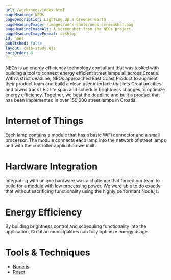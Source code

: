 ```yaml
---
url: /work/neos/index.html
pageHeading: NEOs
pageDescription: Lighting Up a Greener Earth
pageHeadingImage: /images/work-shots/neos-screenshot.png
pageHeadingImageAlt: A screenshot from the NEOs project.
pageHeadingImageFormat: desktop
id: neos
published: false
layout: case-study.ejs
sortOrder: 8
---
```


<p class="paragraph--major"><a href="http://www.neos-ict.com/">NEOs</a> is an energy efficiency technology consultant that was tasked with building a tool to connect energy efficient street lamps all across Croatia. With a strict deadline, NEOs approached East Coast Product to augment their product team and build a clean user interface that lets Croatian cities and towns track LED life span and schedule brightness changes to optimize energy efficiency. Together, we beat the deadline and built a product that has been implemented in over 150,000 street lamps in Croatia.</p>

<h1 class="text-heading-one">Internet of Things</h1>

<p>Each lamp contains a module that has a basic WiFi connector and a small processor. The module connects each lamp into the network of street lamps and with the controller application we built.</p>

<h1 class="text-heading-one">Hardware Integration</h1>

<p>Integrating with unique hardware was a challenge that forced our team to build for a module with low processing power. We were able to do exactly that without sacrificing functionality using the highly performant Node.js.</p>

<h1 class="text-heading-one">Energy Efficiency</h1>

<p>By building brightness control and scheduling functionality into the application, Croatian municipalities can fully optimize energy usage.</p>

<h1 class="text-heading-one">Tools &amp; Techniques</h1>

<ul>
  <li><a href="/technologies/node">Node.js</a></li>
  <li><a href="/technologies/react">React</a></li>
</ul>
